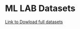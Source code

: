 # ML LAB Datasets

[Link to Dowload full datasets](
https://www.kaggle.com/datasets/esaikeshav/ml-lab-datasets)